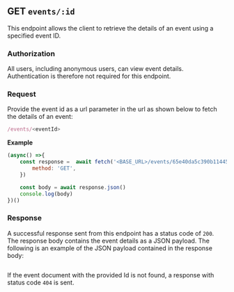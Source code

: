 ## GET `events/:id`

This endpoint allows the client to retrieve the details of an event using a specified event ID.

### Authorization
All users, including anonymous users, can view event details. Authentication is therefore not required for this endpoint.

### Request
Provide the event id as a url parameter in the url as shown below to fetch the details of an event:

```javascript
/events/<eventId>
```

**Example**

```javascript
(async() =>{
    const response =  await fetch('<BASE_URL>/events/65e40da5c390b114451cebb5',{
        method: 'GET',
    })

    const body = await response.json()
    console.log(body)
})()
```

### Response
A successful response sent from this endpoint has a status code of `200`. The response body contains the event details as a JSON payload. The following is an example of the JSON payload contained in the response body:

```json

```

If the event document with the provided Id is not found, a response with status code `404` is sent.